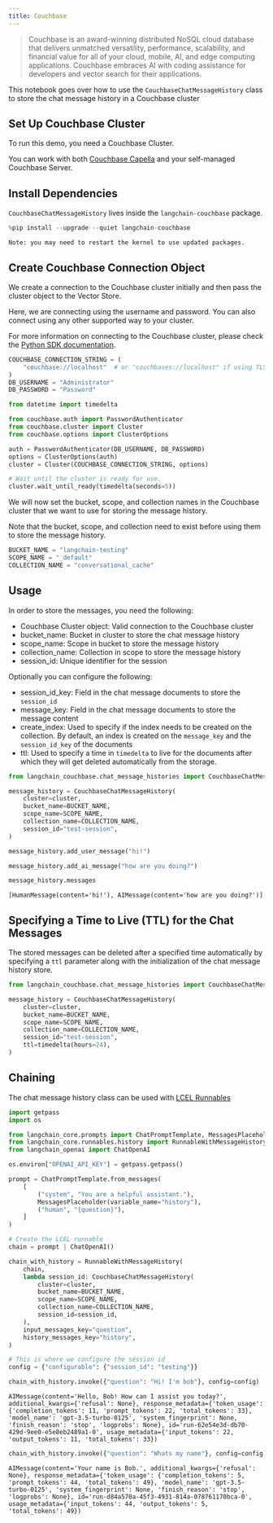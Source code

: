 ```yaml
---
title: Couchbase
---
```


> Couchbase is an award-winning distributed NoSQL cloud database that delivers unmatched versatility, performance, scalability, and financial value for all of your cloud, mobile, AI, and edge computing applications. Couchbase embraces AI with coding assistance for developers and vector search for their applications.

This notebook goes over how to use the `CouchbaseChatMessageHistory` class to store the chat message history in a Couchbase cluster


## Set Up Couchbase Cluster
To run this demo, you need a Couchbase Cluster.

You can work with both [Couchbase Capella](https://www.couchbase.com/products/capella/) and your self-managed Couchbase Server.

## Install Dependencies
`CouchbaseChatMessageHistory` lives inside the `langchain-couchbase` package.


```python
%pip install --upgrade --quiet langchain-couchbase
```
```output
Note: you may need to restart the kernel to use updated packages.
```
## Create Couchbase Connection Object
We create a connection to the Couchbase cluster initially and then pass the cluster object to the Vector Store.

Here, we are connecting using the username and password. You can also connect using any other supported way to your cluster.

For more information on connecting to the Couchbase cluster, please check the [Python SDK documentation](https://docs.couchbase.com/python-sdk/current/hello-world/start-using-sdk.html#connect).


```python
COUCHBASE_CONNECTION_STRING = (
    "couchbase://localhost"  # or "couchbases://localhost" if using TLS
)
DB_USERNAME = "Administrator"
DB_PASSWORD = "Password"
```


```python
from datetime import timedelta

from couchbase.auth import PasswordAuthenticator
from couchbase.cluster import Cluster
from couchbase.options import ClusterOptions

auth = PasswordAuthenticator(DB_USERNAME, DB_PASSWORD)
options = ClusterOptions(auth)
cluster = Cluster(COUCHBASE_CONNECTION_STRING, options)

# Wait until the cluster is ready for use.
cluster.wait_until_ready(timedelta(seconds=5))
```

We will now set the bucket, scope, and collection names in the Couchbase cluster that we want to use for storing the message history.

Note that the bucket, scope, and collection need to exist before using them to store the message history.


```python
BUCKET_NAME = "langchain-testing"
SCOPE_NAME = "_default"
COLLECTION_NAME = "conversational_cache"
```

## Usage
In order to store the messages, you need the following:
- Couchbase Cluster object: Valid connection to the Couchbase cluster
- bucket_name: Bucket in cluster to store the chat message history
- scope_name: Scope in bucket to store the message history
- collection_name: Collection in scope to store the message history
- session_id: Unique identifier for the session

Optionally you can configure the following:
- session_id_key: Field in the chat message documents to store the `session_id`
- message_key: Field in the chat message documents to store the message content
- create_index: Used to specify if the index needs to be created on the collection. By default, an index is created on the `message_key` and the `session_id_key` of the documents
- ttl: Used to specify a time in `timedelta` to live for the documents after which they will get deleted automatically from the storage.


```python
from langchain_couchbase.chat_message_histories import CouchbaseChatMessageHistory

message_history = CouchbaseChatMessageHistory(
    cluster=cluster,
    bucket_name=BUCKET_NAME,
    scope_name=SCOPE_NAME,
    collection_name=COLLECTION_NAME,
    session_id="test-session",
)

message_history.add_user_message("hi!")

message_history.add_ai_message("how are you doing?")
```


```python
message_history.messages
```



```output
[HumanMessage(content='hi!'), AIMessage(content='how are you doing?')]
```


## Specifying a Time to Live (TTL) for the Chat Messages
The stored messages can be deleted after a specified time automatically by specifying a `ttl` parameter along with the initialization of the chat message history store.


```python
from langchain_couchbase.chat_message_histories import CouchbaseChatMessageHistory

message_history = CouchbaseChatMessageHistory(
    cluster=cluster,
    bucket_name=BUCKET_NAME,
    scope_name=SCOPE_NAME,
    collection_name=COLLECTION_NAME,
    session_id="test-session",
    ttl=timedelta(hours=24),
)
```

## Chaining
The chat message history class can be used with [LCEL Runnables](https://python.langchain.com/docs/how_to/message_history/)


```python
import getpass
import os

from langchain_core.prompts import ChatPromptTemplate, MessagesPlaceholder
from langchain_core.runnables.history import RunnableWithMessageHistory
from langchain_openai import ChatOpenAI

os.environ["OPENAI_API_KEY"] = getpass.getpass()
```


```python
prompt = ChatPromptTemplate.from_messages(
    [
        ("system", "You are a helpful assistant."),
        MessagesPlaceholder(variable_name="history"),
        ("human", "{question}"),
    ]
)

# Create the LCEL runnable
chain = prompt | ChatOpenAI()
```


```python
chain_with_history = RunnableWithMessageHistory(
    chain,
    lambda session_id: CouchbaseChatMessageHistory(
        cluster=cluster,
        bucket_name=BUCKET_NAME,
        scope_name=SCOPE_NAME,
        collection_name=COLLECTION_NAME,
        session_id=session_id,
    ),
    input_messages_key="question",
    history_messages_key="history",
)
```


```python
# This is where we configure the session id
config = {"configurable": {"session_id": "testing"}}
```


```python
chain_with_history.invoke({"question": "Hi! I'm bob"}, config=config)
```



```output
AIMessage(content='Hello, Bob! How can I assist you today?', additional_kwargs={'refusal': None}, response_metadata={'token_usage': {'completion_tokens': 11, 'prompt_tokens': 22, 'total_tokens': 33}, 'model_name': 'gpt-3.5-turbo-0125', 'system_fingerprint': None, 'finish_reason': 'stop', 'logprobs': None}, id='run-62e54e3d-db70-429d-9ee0-e5e8eb2489a1-0', usage_metadata={'input_tokens': 22, 'output_tokens': 11, 'total_tokens': 33})
```



```python
chain_with_history.invoke({"question": "Whats my name"}, config=config)
```



```output
AIMessage(content='Your name is Bob.', additional_kwargs={'refusal': None}, response_metadata={'token_usage': {'completion_tokens': 5, 'prompt_tokens': 44, 'total_tokens': 49}, 'model_name': 'gpt-3.5-turbo-0125', 'system_fingerprint': None, 'finish_reason': 'stop', 'logprobs': None}, id='run-d84a570a-45f3-4931-814a-078761170bca-0', usage_metadata={'input_tokens': 44, 'output_tokens': 5, 'total_tokens': 49})
```
